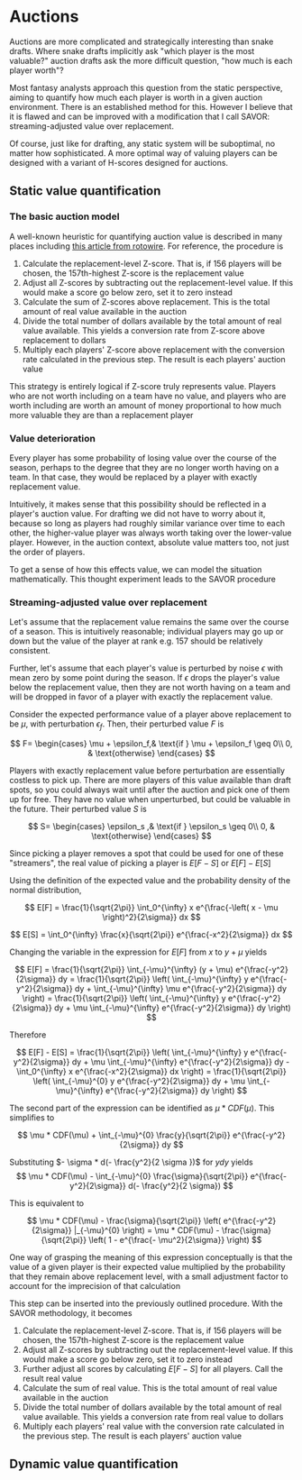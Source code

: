 # Auctions

Auctions are more complicated and strategically interesting than snake drafts. Where snake drafts implicitly ask "which player is the most valuable?" auction drafts ask the more difficult question, "how much is each player worth"? 

Most fantasy analysts approach this question from the static perspective, aiming to quantify how much each player is worth in a given auction environment. There is an established method for this. However I believe that it is flawed and can be improved with a modification that I call SAVOR: streaming-adjusted value over replacement. 

Of course, just like for drafting, any static system will be suboptimal, no matter how sophisticated. A more optimal way of valuing players can be designed with a variant of H-scores designed for auctions. 

## Static value quantification

### The basic auction model

A well-known heuristic for quantifying auction value is described in many places including [this article from rotowire](https://www.rotowire.com/basketball/article/nba-auction-strategy-part-2-21393). For reference, the procedure is
1) Calculate the replacement-level Z-score. That is, if 156 players will be chosen, the 157th-highest Z-score is the replacement value
2) Adjust all Z-scores by subtracting out the replacement-level value. If this would make a score go below zero, set it to zero instead
3) Calculate the sum of Z-scores above replacement. This is the total amount of real value available in the auction
4) Divide the total number of dollars available by the total amount of real value available. This yields a conversion rate from Z-score above replacement to dollars
5) Multiply each players' Z-score above replacement with the conversion rate calculated in the previous step. The result is each players' auction value

This strategy is entirely logical if Z-score truly represents value. Players who are not worth including on a team have no value, and players who are worth including are worth an amount of money proportional to how much more valuable they are than a replacement player

### Value deterioration

Every player has some probability of losing value over the course of the season, perhaps to the degree that they are no longer worth having on a team. In that case, they would be replaced by a player with exactly replacement value. 

Intuitively, it makes sense that this possibility should be reflected in a player's auction value. For drafting we did not have to worry about it, because so long as players had roughly similar variance over time to each other, the higher-value player was always worth taking over the lower-value player. However, in the auction context, absolute value matters too, not just the order of players.

To get a sense of how this effects value, we can model the situation mathematically. This thought experiment leads to the SAVOR procedure

### Streaming-adjusted value over replacement 

Let's assume that the replacement value remains the same over the course of a season. This is intuitively reasonable; individual players may go up or down but the value of the player at rank e.g. 157 should be relatively consistent. 

Further, let's assume that each player's value is perturbed by noise $\epsilon$ with mean zero by some point during the season. If $\epsilon$ drops the player's value below the replacement value, then they are not worth having on a team and will be dropped in favor of a player with exactly the replacement value. 

Consider the expected performance value of a player above replacement to be $\mu$, with perturbation $\epsilon_f$. Then, their perturbed value $F$ is 

$$
F= 
\begin{cases}
    \mu + \epsilon_f,& \text{if } \mu + \epsilon_f \geq 0\\
    0,              & \text{otherwise}
\end{cases}
$$

Players with exactly replacement value before perturbation are essentially costless to pick up. There are more players of this value available than draft spots, so you could always wait until after the auction and pick one of them up for free. They have no value when unperturbed, but could be valuable in the future. Their perturbed value $S$ is 

$$
S= 
\begin{cases}
    \epsilon_s ,& \text{if } \epsilon_s \geq 0\\
    0,              & \text{otherwise}
\end{cases}
$$

Since picking a player removes a spot that could be used for one of these "streamers", the real value of picking a player is $E[F-S]$ or $E[F] - E[S]$

Using the definition of the expected value and the probability density of the normal distribution,

$$
E[F] = \frac{1}{\sqrt{2\pi}} \int_0^{\infty} x e^{\frac{-\left( x - \mu \right)^2}{2\sigma}} dx
$$

$$
E[S] = \int_0^{\infty} \frac{x}{\sqrt{2\pi}} e^{\frac{-x^2}{2\sigma}} dx
$$


Changing the variable in the expression for $E[F]$ from $x$ to $y + \mu$ yields 

$$
E[F] = \frac{1}{\sqrt{2\pi}} \int_{-\mu}^{\infty} (y + \mu) e^{\frac{-y^2}{2\sigma}} dy
= \frac{1}{\sqrt{2\pi}} \left(  \int_{-\mu}^{\infty} y e^{\frac{-y^2}{2\sigma}} dy + \int_{-\mu}^{\infty} \mu e^{\frac{-y^2}{2\sigma}} dy \right)
= \frac{1}{\sqrt{2\pi}} \left( \int_{-\mu}^{\infty} y e^{\frac{-y^2}{2\sigma}} dy + \mu \int_{-\mu}^{\infty}  e^{\frac{-y^2}{2\sigma}} dy \right)
$$

Therefore

$$
E[F] - E[S] = \frac{1}{\sqrt{2\pi}} \left( \int_{-\mu}^{\infty} y e^{\frac{-y^2}{2\sigma}} dy + \mu \int_{-\mu}^{\infty}  e^{\frac{-y^2}{2\sigma}} dy - \int_0^{\infty} x e^{\frac{-x^2}{2\sigma}} dx \right)
= \frac{1}{\sqrt{2\pi}} \left( \int_{-\mu}^{0} y e^{\frac{-y^2}{2\sigma}} dy + \mu \int_{-\mu}^{\infty} e^{\frac{-y^2}{2\sigma}} dy \right)
$$

The second part of the expression can be identified as $\mu * CDF(\mu)$. This simplifies to 

$$
\mu * CDF(\mu) + \int_{-\mu}^{0} \frac{y}{\sqrt{2\pi}} e^{\frac{-y^2}{2\sigma}} dy
$$

Substituting $- \sigma * d(- \frac{y^2}{2 \sigma })$ for $ydy$ yields 
$$
\mu * CDF(\mu) - \int_{-\mu}^{0} \frac{\sigma}{\sqrt{2\pi}} e^{\frac{-y^2}{2\sigma}} d(- \frac{y^2}{2 \sigma})
$$

This is equivalent to 

$$
\mu * CDF(\mu) - \frac{\sigma}{\sqrt{2\pi}} \left( e^{\frac{-y^2}{2\sigma}} |_{-\mu}^{0} \right) 
= \mu * CDF(\mu) - \frac{\sigma}{\sqrt{2\pi}} \left( 1 - e^{\frac{- \mu^2}{2\sigma}} \right)
$$

One way of grasping the meaning of this expression conceptually is that the value of a given player is their expected value multiplied by the probability that they remain above replacement level, with a small adjustment factor to account for the imprecision of that calculation

This step can be inserted into the previously outlined procedure. With the SAVOR methodology, it becomes

1) Calculate the replacement-level Z-score. That is, if 156 players will be chosen, the 157th-highest Z-score is the replacement value
2) Adjust all Z-scores by subtracting out the replacement-level value. If this would make a score go below zero, set it to zero instead
3) Further adjust all scores by calculating $E[F-S]$ for all players. Call the result real value
4) Calculate the sum of real value. This is the total amount of real value available in the auction
5) Divide the total number of dollars available by the total amount of real value available. This yields a conversion rate from real value to dollars
6) Multiply each players' real value with the conversion rate calculated in the previous step. The result is each players' auction value

## Dynamic value quantification 

